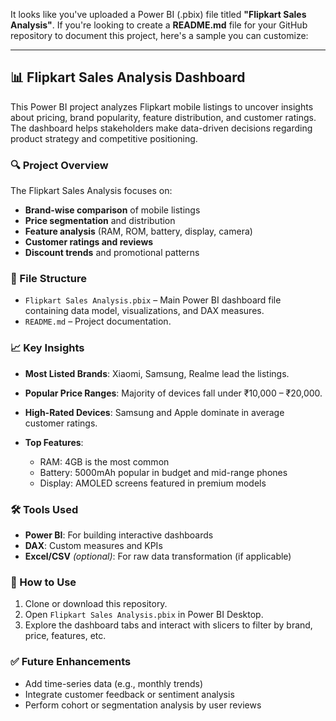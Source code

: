 It looks like you've uploaded a Power BI (.pbix) file titled **"Flipkart Sales Analysis"**. If you're looking to create a **README.md** file for your GitHub repository to document this project, here's a sample you can customize:

---

## 📊 Flipkart Sales Analysis Dashboard

This Power BI project analyzes Flipkart mobile listings to uncover insights about pricing, brand popularity, feature distribution, and customer ratings. The dashboard helps stakeholders make data-driven decisions regarding product strategy and competitive positioning.

### 🔍 Project Overview

The Flipkart Sales Analysis focuses on:

* **Brand-wise comparison** of mobile listings
* **Price segmentation** and distribution
* **Feature analysis** (RAM, ROM, battery, display, camera)
* **Customer ratings and reviews**
* **Discount trends** and promotional patterns

### 📂 File Structure

* `Flipkart Sales Analysis.pbix` – Main Power BI dashboard file containing data model, visualizations, and DAX measures.
* `README.md` – Project documentation.

### 📈 Key Insights

* **Most Listed Brands**: Xiaomi, Samsung, Realme lead the listings.
* **Popular Price Ranges**: Majority of devices fall under ₹10,000 – ₹20,000.
* **High-Rated Devices**: Samsung and Apple dominate in average customer ratings.
* **Top Features**:

  * RAM: 4GB is the most common
  * Battery: 5000mAh popular in budget and mid-range phones
  * Display: AMOLED screens featured in premium models

### 🛠 Tools Used

* **Power BI**: For building interactive dashboards
* **DAX**: Custom measures and KPIs
* **Excel/CSV** *(optional)*: For raw data transformation (if applicable)

### 📌 How to Use

1. Clone or download this repository.
2. Open `Flipkart Sales Analysis.pbix` in Power BI Desktop.
3. Explore the dashboard tabs and interact with slicers to filter by brand, price, features, etc.

### ✅ Future Enhancements

* Add time-series data (e.g., monthly trends)
* Integrate customer feedback or sentiment analysis
* Perform cohort or segmentation analysis by user reviews
